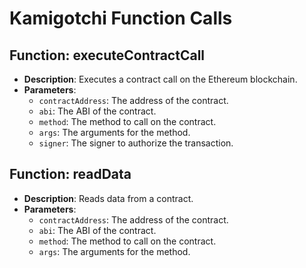 # Kamigotchi Function Calls

## Function: executeContractCall

- **Description**: Executes a contract call on the Ethereum blockchain.
- **Parameters**:
  - `contractAddress`: The address of the contract.
  - `abi`: The ABI of the contract.
  - `method`: The method to call on the contract.
  - `args`: The arguments for the method.
  - `signer`: The signer to authorize the transaction.

## Function: readData

- **Description**: Reads data from a contract.
- **Parameters**:
  - `contractAddress`: The address of the contract.
  - `abi`: The ABI of the contract.
  - `method`: The method to call on the contract.
  - `args`: The arguments for the method. 